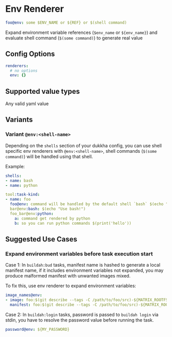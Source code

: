 # Env Renderer

```yaml
foo@env: some $ENV_NAME or ${REF} or $(shell command)
```

Expand environment variable references (`$env_name` or `${env_name}`) and evaluate shell command (`$(some command)`) to generate real value

## Config Options

```yaml
renderers:
  # no options
  env: {}
```

## Supported value types

Any valid yaml value

## Variants

### Variant `@env:<shell-name>`

Depending on the `shells` section of your dukkha config, you can use shell specific env renderers with `@env:<shell-name>`, shell commands (`$(some command)`) will be handled using that shell.

Example:

```yaml
shells:
- name: bash
- name: python

tool:task-kind:
- name: foo
  foo@env: command will be handled by the default shell `bash` $(echo "bash")
  bar@env:bash: $(echo "Use bash!")
  foo_bar@env:python:
    a: command get rendered by python
    b: so you can run python commands $(print('hello'))
```

## Suggested Use Cases

### Expand environment variables before task execution start

Case 1: In `buildah:bud` tasks, manifest name is hashed to generate a local manifest name, if it includes environment variables not expanded, you may produce malformed manifest with unwanted images mixed.

To fix this, use env renderer to expand environment variables:

```yaml
image_names@env:
- image: foo:$(git describe --tags -C /path/to/foo/src)-${MATRIX_ROOTFS}-${MATRIX_ARCH}
  manifest: foo:$(git describe --tags -C /path/to/foo/src)-${MATRIX_ROOTFS}
```

Case 2: In `buildah:login` tasks, password is passed to `buildah login` via stdin, you have to resolve the password value before running the task.

```yaml
password@env: ${MY_PASSWORD}
```

